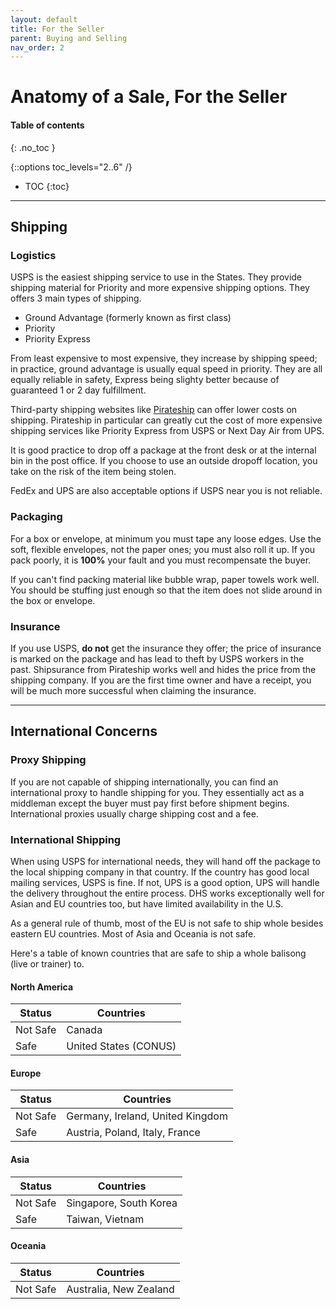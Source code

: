 ```yaml
---
layout: default
title: For the Seller
parent: Buying and Selling
nav_order: 2
---
```

# Anatomy of a Sale, For the Seller

#### Table of contents
{: .no_toc }

{::options toc_levels="2..6" /}

- TOC
{:toc}

---

## Shipping

### Logistics

USPS is the easiest shipping service to use in the States. They provide shipping material for Priority and more expensive shipping options. They offers 3 main types of shipping. 

 - Ground Advantage (formerly known as first class)
 -  Priority
 - Priority Express

From least expensive to most expensive, they increase by shipping speed; in practice, ground advantage is usually equal speed in priority. They are all equally reliable in safety, Express being slighty better because of guaranteed 1 or 2 day fulfillment.

Third-party shipping websites like [Pirateship](https://www.pirateship.com/) can offer lower costs on shipping. Pirateship in particular can greatly cut the cost of more expensive shipping services like Priority Express from USPS or Next Day Air from UPS.

It is good practice to drop off a package at the front desk or at the internal bin in the post office. If you choose to use an outside dropoff location, you take on the risk of the item being stolen.

FedEx and UPS are also acceptable options if USPS near you is not reliable.

### Packaging
For a box or envelope, at minimum you must tape any loose edges. Use the soft, flexible envelopes, not the paper ones; you must also roll it up. If you pack poorly, it is **100%** your fault and you must recompensate the buyer.

If you can't find packing material like bubble wrap, paper towels work well. You should be stuffing just enough so that the item does not slide around in the box or envelope.

### Insurance
If you use USPS, **do not** get the insurance they offer; the price of insurance is marked on the package and has lead to theft by USPS workers in the past. Shipsurance from Pirateship works well and hides the price from the shipping company. If you are the first time owner and have a receipt, you will be much more successful when claiming the insurance.

---

## International Concerns

### Proxy Shipping
If you are not capable of shipping internationally, you can find an international proxy to handle shipping for you. They essentially act as a middleman except the buyer must pay first before shipment begins. International proxies usually charge shipping cost and a fee.

### International Shipping

When using USPS for international needs, they will hand off the package to the local shipping company in that country. If the country has good local mailing services, USPS is fine. If not, UPS is a good option, UPS will handle the delivery throughout the entire process. DHS works exceptionally well for Asian and EU countries too, but have limited availability in the U.S.

As a general rule of thumb, most of the EU is not safe to ship whole besides eastern EU countries. Most of Asia and Oceania is not safe.

Here's a table of known countries that are safe to ship a whole balisong (live or trainer) to.

#### North America

| Status   | Countries                          |
|----------|------------------------------------|
| Not Safe |  Canada  |
| Safe     | United States (CONUS)    |


#### Europe

| Status   | Countries                          |
|----------|------------------------------------|
| Not Safe | Germany, Ireland, United Kingdom   |
| Safe     | Austria, Poland, Italy, France     |

#### Asia

| Status   | Countries      |
|----------|----------------|
| Not Safe | Singapore, South Korea      |
| Safe     | Taiwan, Vietnam        |

#### Oceania

| Status   | Countries                 |
|----------|---------------------------|
| Not Safe | Australia, New Zealand    |